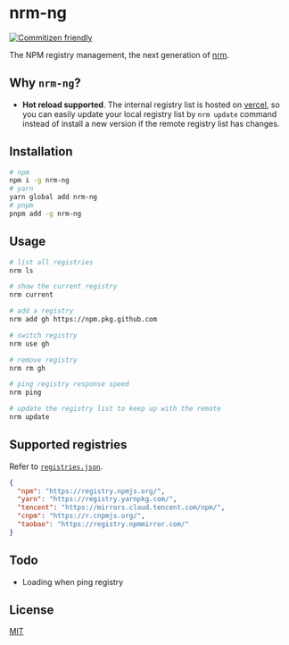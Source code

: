 # nrm-ng

[![Commitizen friendly](https://img.shields.io/badge/commitizen-friendly-brightgreen.svg)](http://commitizen.github.io/cz-cli/)

The NPM registry management, the next generation of [nrm](https://github.com/Pana/nrm).

## Why `nrm-ng`?

- **Hot reload supported**. The internal registry list is hosted on [vercel](https://vercel.com/), so you can easily update your local registry list by `nrm update` command instead of install a new version if the remote registry list has changes.

## Installation

```bash
# npm
npm i -g nrm-ng
# yarn
yarn global add nrm-ng
# pnpm
pnpm add -g nrm-ng
```

## Usage

```bash
# list all registries
nrm ls

# show the current registry
nrm current

# add a registry
nrm add gh https://npm.pkg.github.com

# switch registry
nrm use gh

# remove registry
nrm rm gh

# ping registry response speed
nrm ping

# update the registry list to keep up with the remote
nrm update
```

## Supported registries

Refer to [`registries.json`](./registries.json).

```json
{
  "npm": "https://registry.npmjs.org/",
  "yarn": "https://registry.yarnpkg.com/",
  "tencent": "https://mirrors.cloud.tencent.com/npm/",
  "cnpm": "https://r.cnpmjs.org/",
  "taobao": "https://registry.npmmirror.com/"
}
```

## Todo

- Loading when ping registry

## License

[MIT](LICENSE)
